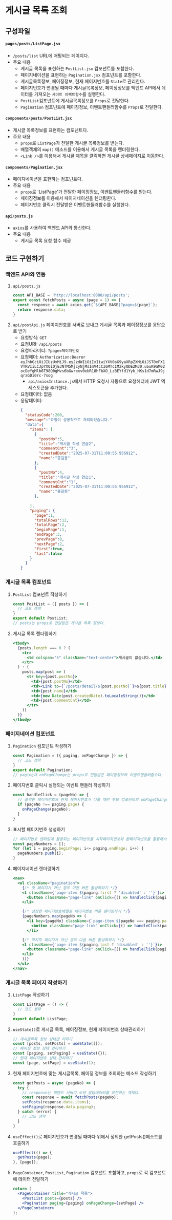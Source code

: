 # 게시글 목록 조회

## 구성파일
#### `pages/posts/ListPage.jsx`
- `/posts/list` URL에 매핑되는 페이지다.
- 주요 내용
  - 게시글 목록을 표현하는 `PostList.jsx` 컴포넌트를 포함한다.
  - 페이지네이션을 표현하는 `Pagination.jsx` 컴포넌트를 포함한다.
  - 게시글목록정보, 페이징정보, 현재 페이지번호를 `State`로 관리한다.
  - 페이지번호가 변경될 때마다 게시글목록정보, 페이징정보를 백엔드 API에서 데이터를 가져오는 `사이트 이펙트함수`를 실행한다.
  - `PostList`컴포넌트에 게시글목록정보를 `Props`로 전달한다.
  - `Pagination` 컴포넌트에 페이징정보, 이벤트핸들러함수를 `Props`로 전달한다.
#### `components/posts/PostList.jsx`
- 게시글 목록정보를 표현하는 컴포넌트다.
- 주요 내용
  - `props`로 `ListPage`가 전달한 게시글 목록정보를 받는다.
  - 배열객체의 `map()` 메소드를 이용해서 게시글 목록을 렌더링한다.
  - `<Link />`를 이용해서 게시글 제목을 클릭하면 게시글 상세페이지로 이동한다.
#### `components/Pagination.jsx`
- 페이지네이션을 표현하는 컴포넌트다.
- 주요 내용
  - `props`로 'ListPage'가 전달한 페이징정보, 이벤트핸들러함수를 받는다.
  - 페이징정보를 이용해서 페이지네이션을 렌더링한다.
  - 페이지번호 클릭시 전달받은 이벤트핸들러함수를 실행한다.
#### `api/posts.js`
- `axios`를 사용하여 백엔드 API와 통신한다.
- 주요 내용
  - 게시글 목록 요청 함수 제공

## 코드 구현하기
### 백엔드 API와 연동
1. `api/posts.js`
    ```javascript
    const API_BASE = 'http://localhost:8080/api/posts';
    export const fetchPosts = async (page = 1) => {
      const response = await axios.get(`${API_BASE}?page=${page}`);
      return response.data;
    }
    ```
3. `api/postApi.js` 페이지번호를 서버로 보내고 게시글 목록과 페이징정보를 응답으로 받기
   - 요청방식: `GET`
   - 요청URI: `/api/posts`
   - 요청파라미터: `?page=페이지번호`
   - 요청헤더: `Authorization:Bearer eyJhbGciOiJIUzUxMiJ9.eyJzdWIiOiIxIiwiYXV0aG9yaXRpZXMiOiJST0xFX1VTRVIiLCJpYXQiOjE3NTM5MjcyNjMsImV4cCI6MTc1MzkyODE2M30.u6uK9aM02ocDeYgMlb6T98Q0gMvs6bGwrexv0ebR18hFbXO_LzBEYfd1Yyk_HKs1d7mRwJ9jqraGDi0rc-7sog`
     - `api/axiosInstance.js`에서 HTTP 요청시 자동으로 요청헤더에 JWT 엑세스토큰을 추가한다.
   - 요청데이터: 없음
   - 응답데이터:
     ```json
     {
       "statusCode":200,
       "message":"요청이 성공적으로 처리되었습니다."
       "data":{
         "items": [
           {
             "postNo":5,
             "title":"게시글 작성 연습2",
             "commentCnt":"3",
             "createdDate":"2025-07-31T11:00:55.956912",
             "name":"홍길동"
           },
           {
             "postNo":4,
             "title":"게시글 작성 연습1",
             "commentCnt":"1",
             "createdDate":"2025-07-31T11:00:55.956912",
             "name":"홍길동"
           },
           
         ],
         "paging": {
           "page":1,
           "totalRows":12,
           "totalPage":2,
           "beginPage":1,
           "endPage":3,
           "prevPage":0,
           "nextPage":2,
           "first":true,
           "last":false
         }
       }    
     }
     ```

### 게시글 목록 컴포넌트
1. `PostList` 컴포넌트 작성하기
    ```javascript
    const PostList = ({ posts }) => {
      // 코드 생략
    }
    export default PostList;
    // posts는 props로 전달받은 게시글 목록 정보다.
    ```
2. 게시글 목록 렌더링하기
    ```jsx
    <tbody>
      {posts.length === 0 ? (
        <tr>
          <td colspan="5" className="text-center">게시글이 없습니다.</td>
        </tr>
      ) : (
        posts.map(post => (
          <tr key={post.postNo}>
            <td>{post.postNo}</td>
            <td><Link to={`/posts/detail/${post.postNo}`}>${post.title}</Link></td>
            <td>{post.name}</td>
            <td>{new Date(post.createdDate).toLocaleString()}</td>
            <td>{post.commentCnt}</td>
          </tr>
        ))
      )}
    </tbody>
    ```
### 페이지네이션 컴포넌트
1. `Pagination` 컴포넌트 작성하기
    ```javascript
    const Pagination = ({ paging, onPageChange }) => {
      // 코드 생략
    }
    export default Pagination;
    // paging과 onPageChange는 props로 전달받은 페이징정보와 이벤트핸들러함수다.
    ```
2. 페이지번호 클릭시 실행되는 이벤트 핸들러 작성하기
    ```javascript
    const handleClick = (pageNo) => {
      // 클릭한 페이지번호와 현재 페이지번호가 다를 때만 부모 컴포넌트의 onPageChange()함수를 호출한다.
      if (pageNo !== paging.page) {
        onPageChange(pageNo);
      }
    }
    ```
3. 표시할 페이지번호 생성하기
    ```javascript
    // 페이지번호 렌더링에 활용되는 페이지번호를 시작페이지번호와 끝페이지번호를 활용해서 생성한다.
    const pageNumbers = [];
    for (let i = paging.beginPage; i<= paging.endPage; i++) {
      pageNumbers.push(i);
    }
    ```
4. 페이지네이션 렌더링하기
    ```jsx
    <nav>
      <ul className="pagination">
        {/* 첫 페이지가 아닌 경우 이전 버튼 활성화하기 */}
        <l className={`page-item ${paging.first ? 'disabled' : ''}`}i>
          <button className="page-link" onClick={() => handleClick(paging.prevPage)}>이전</button>
        </li>
    
        {/* 생성한 페이지번호배열로 페이지번호 버튼 렌더링하기 */}
        {pageNumbers.map(pageNo => (
          <li key={pageNo} className={`page-item ${pageNo === paging.page ? 'active' : ''}`}>
            <button className="page-link" onClick={() => handleClick(pageNo)}>{pageNo}</button>
          </li>
    
        {/* 마지막 페이지가 아닌 경우 다음 버튼 활성화하기 */}
        <l className={`page-item ${paging.last ? 'disabled' : ''}`}i>
          <button className="page-link" onClick={() => handleClick(paging.nextPage)}>다음</button>
        </li>
        ))}
      </ul>
    </nav>
    ```
### 게시글 목록 페이지 작성하기
1. `ListPage` 작성하기
    ```javascript
    const ListPage = () => {
      // 코드 생략
    }
    export default ListPage;
    ```
2. `useState()`로 게시글 목록, 페이징정보, 현재 페이지번호 상태관리하기
    ```javascript
    // 게시글목록 정보 상태관 리하기
    const [posts, setPosts] = useState([]);
    // 페이징 정보 상태 관리하기
    const [paging, setPaging] = useState({});
    // 현재 페이지번호 상태 관리하기
    const [page, setPage] = useState(1);
    ```
3. 현재 페이지번호에 맞는 게시글목록, 페이징 정보를 조회하는 메소드 작성하기
    ```javascript
    const getPosts = async (pageNo) => {
      try {
        // response는 백엔드 서버가 보낸 응답데이터를 표현하는 객체다.
        const response = await fetchPosts(pageNo);
        setPosts(response.data.items);
        setPaging(response.data.paging);
      } catch (error) {
        // 코드 생략
      }
    }
    ```
4. `useEffect()`로 페이지번호가 변경될 때마다 위에서 정의한 getPosts()메소드를 호출하기
    ```javascript
    useEffect(() => {
      getPosts(page);
    }, [page]);
    ```
5. `PageContainer`, `PostList`, `Pagination` 컴포넌트 포함하고, `props`로 각 컴포넌트에 데이터 전달하기
    ```jsx
    return (
      <PageContainer title="게시글 목록">
        <PostList posts={posts} />
        <Pagination paging={paging} onPageChange={setPage} />
      </PageContainer>
    );
    ```
